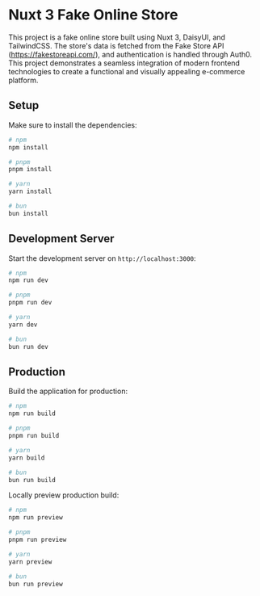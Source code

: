 # Nuxt 3 Fake Online Store

This project is a fake online store built using Nuxt 3, DaisyUI, and TailwindCSS. The store's data is fetched from the Fake Store API (https://fakestoreapi.com/), and authentication is handled through Auth0. This project demonstrates a seamless integration of modern frontend technologies to create a functional and visually appealing e-commerce platform.

## Setup

Make sure to install the dependencies:

```bash
# npm
npm install

# pnpm
pnpm install

# yarn
yarn install

# bun
bun install
```

## Development Server

Start the development server on `http://localhost:3000`:

```bash
# npm
npm run dev

# pnpm
pnpm run dev

# yarn
yarn dev

# bun
bun run dev
```

## Production

Build the application for production:

```bash
# npm
npm run build

# pnpm
pnpm run build

# yarn
yarn build

# bun
bun run build
```

Locally preview production build:

```bash
# npm
npm run preview

# pnpm
pnpm run preview

# yarn
yarn preview

# bun
bun run preview
```
